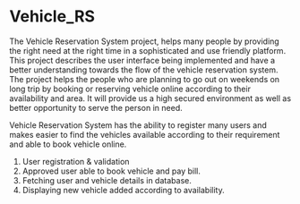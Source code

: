 # Vehicle_RS

The Vehicle Reservation System project, helps many people by providing the right need at the right time in a sophisticated and use friendly platform.
This project describes the user interface being implemented and have a better understanding towards the flow of the vehicle reservation system.
The project helps the people who are planning to go out on weekends on long trip by booking or reserving vehicle online according to their availability and area.
It will provide us a high secured environment as well as better opportunity to serve the person in need. 

Vehicle Reservation System has the ability to register many users and makes easier to find the vehicles available according to their requirement and able to book vehicle online.
1.	User registration & validation
1.	Approved user able to book vehicle and pay bill.
1.	Fetching user and vehicle details in database.
1.	Displaying new vehicle added according to availability.
